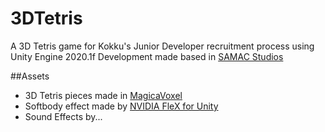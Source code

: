 # 3DTetris
A 3D Tetris game for Kokku's Junior Developer recruitment process using Unity Engine 2020.1f
Development made based in [SAMAC Studios](https://www.youtube.com/watch?v=yLNiTi2j0I0&ab_channel=SAMACStudios)

##Assets
- 3D Tetris pieces made in [MagicaVoxel](https://ephtracy.github.io/)
- Softbody effect made by [NVIDIA FleX for Unity](https://assetstore.unity.com/packages/tools/physics/nvidia-flex-for-unity-1-0-beta-120425)
- Sound Effects by...

